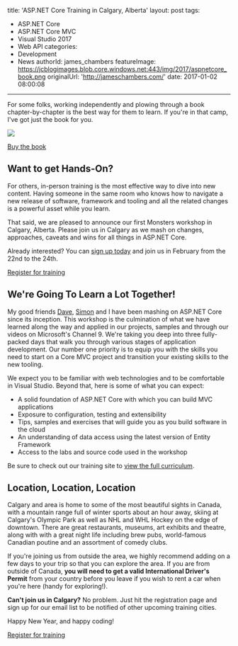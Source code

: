 title: 'ASP.NET Core Training in Calgary, Alberta'
layout: post
tags:
  - ASP.NET Core
  - ASP.NET Core MVC
  - Visual Studio 2017
  - Web API
categories:
  - Development
  - News
authorId: james_chambers
featureImage: https://jcblogimages.blob.core.windows.net:443/img/2017/aspnetcore_book.png
originalUrl: 'http://jameschambers.com/'
date: 2017-01-02 08:00:08
---

For some folks, working independently and plowing through a book chapter-by-chapter is the best way for them to learn. If you're in that camp, I've got just the book for you.

[![](https://jcblogimages.blob.core.windows.net:443/img/2017/aspnetcore_book.png)](http://click.linksynergy.com/link?id=hKA2dsKjtSk&offerid=145238.2497285&type=2&murl=http%3A%2F%2Fwww.informit.com%2Ftitle%2F9781509304066)
<p class="article-more-link">
    <a href="http://click.linksynergy.com/link?id=hKA2dsKjtSk&offerid=145238.2497285&type=2&murl=http%3A%2F%2Fwww.informit.com%2Ftitle%2F9781509304066">Buy the book</a>
</p>

## Want to get Hands-On?

For others, in-person training is the most effective way to dive into new content. Having someone in the same room who knows how to navigate a new release of software, framework and tooling and all the related changes is a powerful asset while you learn.

That said, we are pleased to announce our first Monsters workshop in Calgary, Alberta. Please join us in Calgary as we mash on changes, approaches, caveats and wins for all things in ASP.NET Core.

<!-- more -->

Already interested? You can [sign up today](https://training.aspnetmonsters.com) and join us in February from the 22nd to the 24th.
<p class="article-more-link">
    <a href="https://training.aspnetmonsters.com">Register for training</a>
</p>

## We're Going To Learn a Lot Together!

My good friends [Dave](https://twitter.com/dave_paquette), [Simon](https://twitter.com/stimms) and I have been mashing on ASP.NET Core since its inception. This workshop is the culmination of what we have learned along the way and applied in our projects, samples and through our videos on Microsoft's Channel 9. We're taking you deep into three fully-packed days that walk you through various stages of application development. Our number one priority is to equip you with the skills you need to start on a Core MVC project and transition your existing skills to the new tooling.

We expect you to be familiar with web technologies and to be comfortable in Visual Studio. Beyond that, here is some of what you can expect:

- A solid foundation of ASP.NET Core with which you can build MVC applications
- Exposure to configuration, testing and extensibility
- Tips, samples and exercises that will guide you as you build software in the cloud
- An understanding of data access using the latest version of Entity Framework
- Access to the labs and source code used in the workshop

Be sure to check out our training site to [view the full curriculum](https://training.aspnetmonsters.com).

## Location, Location, Location

Calgary and area is home to some of the most beautiful sights in Canada, with a mountain range full of winter sports about an hour away, skiing at Calgary's Olympic Park as well as NHL and WHL Hockey on the edge of downtown. There are great restaurants, museums, art exhibits and theatre, along with with a great night life including brew pubs, world-famous Canadian poutine and an assortment of comedy clubs.

If you're joining us from outside the area, we highly recommend adding on a few days to your trip so that you can explore the area. If you are from outside of Canada, <b>you will need to get a valid International Driver's Permit</b> from your country before you leave if you wish to rent a car when you're here (handy for exploring!).

<b>Can't join us in Calgary?</b> No problem. Just hit the registration page and sign up for our email list to be notified of other upcoming training cities.

Happy New Year, and happy coding!
<p class="article-more-link">
    <a href="https://training.aspnetmonsters.com">Register for training</a>
</p>
